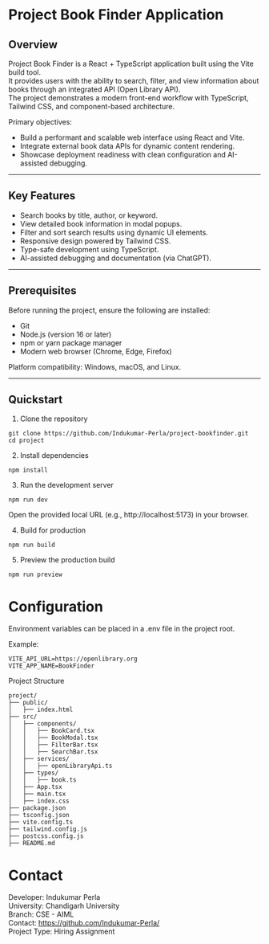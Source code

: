 # Project Book Finder Application

## Overview
Project Book Finder is a React + TypeScript application built using the Vite build tool.  
It provides users with the ability to search, filter, and view information about books through an integrated API (Open Library API).  
The project demonstrates a modern front-end workflow with TypeScript, Tailwind CSS, and component-based architecture.

Primary objectives:
- Build a performant and scalable web interface using React and Vite.
- Integrate external book data APIs for dynamic content rendering.
- Showcase deployment readiness with clean configuration and AI-assisted debugging.

---

## Key Features
- Search books by title, author, or keyword.
- View detailed book information in modal popups.
- Filter and sort search results using dynamic UI elements.
- Responsive design powered by Tailwind CSS.
- Type-safe development using TypeScript.
- AI-assisted debugging and documentation (via ChatGPT).

---

## Prerequisites
Before running the project, ensure the following are installed:
- Git  
- Node.js (version 16 or later)  
- npm or yarn package manager  
- Modern web browser (Chrome, Edge, Firefox)

Platform compatibility: Windows, macOS, and Linux.

---

## Quickstart

1. Clone the repository
```
git clone https://github.com/Indukumar-Perla/project-bookfinder.git
cd project
```


2. Install dependencies

```
npm install
```


3. Run the development server
```
npm run dev
```

Open the provided local URL (e.g., http://localhost:5173) in your browser.

4. Build for production
```
npm run build
```

5. Preview the production build
```
npm run preview
```

# Configuration

Environment variables can be placed in a .env file in the project root.

Example:
```
VITE_API_URL=https://openlibrary.org
VITE_APP_NAME=BookFinder
```

Project Structure
```
project/
├── public/
│   ├── index.html
├── src/
│   ├── components/
│   │   ├── BookCard.tsx
│   │   ├── BookModal.tsx
│   │   ├── FilterBar.tsx
│   │   ├── SearchBar.tsx
│   ├── services/
│   │   ├── openLibraryApi.ts
│   ├── types/
│   │   ├── book.ts
│   ├── App.tsx
│   ├── main.tsx
│   ├── index.css
├── package.json
├── tsconfig.json
├── vite.config.ts
├── tailwind.config.js
├── postcss.config.js
├── README.md
```

# Contact

Developer: Indukumar Perla<br>
University: Chandigarh University<br>
Branch: CSE - AIML<br>
Contact: https://github.com/Indukumar-Perla/<br>
Project Type: Hiring Assignment

